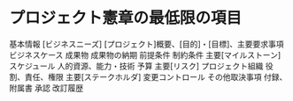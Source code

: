 # プロジェクト憲章の最低限の項目
 基本情報
 [ビジネスニーズ]
 [プロジェクト]概要、[目的]・[目標]、主要要求事項
 ビジネスケース
 成果物
 成果物の納期
 前提条件
 制約条件
 主要[マイルストーン]
 スケジュール
 人的資源、能力・技術
 予算
 主要[リスク]
 プロジェクト組織
 役割、責任、権限
 主要[ステークホルダ]
 変更コントロール
 その他取決事項
 付録、附属書
 承認
 改訂履歴
